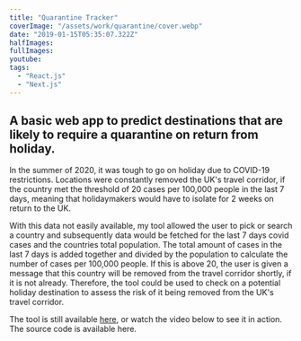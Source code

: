 ```yaml
---
title: "Quarantine Tracker"
coverImage: "/assets/work/quarantine/cover.webp"
date: "2019-01-15T05:35:07.322Z"
halfImages:
fullImages:
youtube:
tags:
  - "React.js"
  - "Next.js"
---
```


## A basic web app to predict destinations that are likely to require a quarantine on return from holiday.

In the summer of 2020, it was tough to go on holiday due to COVID-19 restrictions. Locations were constantly removed the UK's travel corridor, if the country met the threshold of 20 cases per 100,000 people in the last 7 days, meaning that holidaymakers would have to isolate for 2 weeks on return to the UK.

With this data not easily available, my tool allowed the user to pick or search a country and subsequently data would be fetched for the last 7 days covid cases and the countries total population. The total amount of cases in the last 7 days is added together and divided by the population to calculate the number of cases per 100,000 people. If this is above 20, the user is given a message that this country will be removed from the travel corridor shortly, if it is not already. Therefore, the tool could be used to check on a potential holiday destination to assess the risk of it being removed from the UK's travel corridor.

The tool is still available [here](https://quarantine-tracker.herokuapp.com/), or watch the video below to see it in action. The source code is available here.
